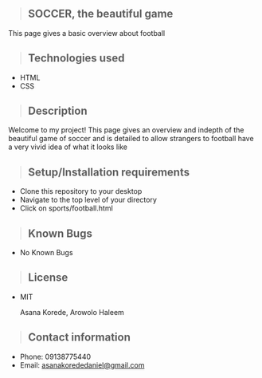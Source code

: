>## SOCCER, the beautiful game

This page gives a basic overview about football

>## Technologies used

* HTML
* CSS

>## Description

Welcome to my project! This page gives an overview and indepth of the beautiful game of soccer and is detailed to allow strangers to football have a very vivid idea of what it looks like

>## Setup/Installation requirements
* Clone this repository to your desktop
* Navigate to the top level of your directory
* Click on sports/football.html

>## Known Bugs
* No Known Bugs

>## License
* MIT

  Asana Korede, Arowolo Haleem

>## Contact information

* Phone: 09138775440
* Email: asanakorededaniel@gmail.com

